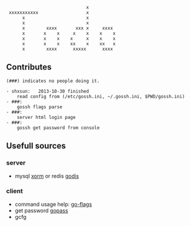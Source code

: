                                   x
     xxxxxxxxxxx                  x
          x                       x
          x                       x
          x        xxxx       xxx x     xxxx
          x       x    x     x    x    x    x
          x       x    x    x     x    x    x
          x       x    x    xx    x    xx   x
          x        xxxx      xxxxx      xxxx

## Contributes

	(###) indicates no people doing it.

	- shxsun:	2013-10-30 finished
		read config from (/etc/gossh.ini, ~/.gossh.ini, $PWD/gossh.ini)
	- ###:
		gossh flags parse
	- ###:
		server html login page
	- ###:
		gossh get password from console

## Usefull sources
### server
* mysql [xorm](https://github.com/lunny/xorm) or redis [godis](https://github.com/comatosekid/godis)

### client
* command usage help: [go-flags](https://github.com/jessevdk/go-flags)
* get password [gopass](https://github.com/howeyc/gopass)
* gcfg

